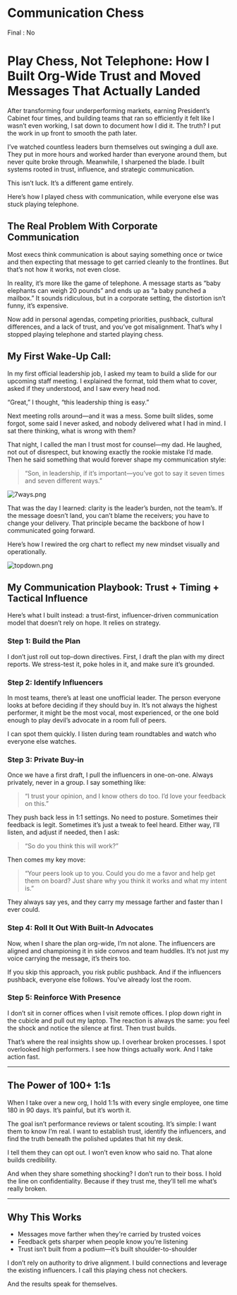 # Communication Chess

Final : No

# **Play Chess, Not Telephone: How I Built Org-Wide Trust and Moved Messages That Actually Landed**

After transforming four underperforming markets, earning President’s Cabinet four times, and building teams that ran so efficiently it felt like I wasn’t even working, I sat down to document how I did it. The truth? I put the work in up front to smooth the path later.

I’ve watched countless leaders burn themselves out swinging a dull axe. They put in more hours and worked harder than everyone around them, but never quite broke through. Meanwhile, I sharpened the blade. I built systems rooted in trust, influence, and strategic communication.

This isn’t luck. It’s a different game entirely.

Here’s how I played chess with communication, while everyone else was stuck playing telephone.

## The Real Problem With Corporate Communication

Most execs think communication is about saying something once or twice and then expecting that message to get carried cleanly to the frontlines. But that’s not how it works, not even close.

In reality, it’s more like the game of telephone. A message starts as “baby elephants can weigh 20 pounds” and ends up as “a baby punched a mailbox.” It sounds ridiculous, but in a corporate setting, the distortion isn’t funny, it’s expensive.

Now add in personal agendas, competing priorities, pushback, cultural differences, and a lack of trust, and you’ve got misalignment. That’s why I stopped playing telephone and started playing chess.

## My First Wake-Up Call:

In my first official leadership job, I asked my team to build a slide for our upcoming staff meeting. I explained the format, told them what to cover, asked if they understood, and I saw every head nod.

“Great,” I thought, “this leadership thing is easy.”

Next meeting rolls around—and it was a mess. Some built slides, some forgot, some said I never asked, and nobody delivered what I had in mind. I sat there thinking, what is wrong with them?

That night, I called the man I trust most for counsel—my dad. He laughed, not out of disrespect, but knowing exactly the rookie mistake I’d made. Then he said something that would forever shape my communication style:

> “Son, in leadership, if it’s important—you’ve got to say it seven times and seven different ways.”
> 

![7ways.png](7ways.png)

That was the day I learned: clarity is the leader’s burden, not the team’s. If the message doesn’t land, you can’t blame the receivers; you have to change your delivery. That principle became the backbone of how I communicated going forward.

Here’s how I rewired the org chart to reflect my new mindset visually and operationally.

![topdown.png](topdown.png)

## My Communication Playbook: Trust + Timing + Tactical Influence

Here’s what I built instead: a trust-first, influencer-driven communication model that doesn’t rely on hope. It relies on strategy.

### Step 1: Build the Plan

I don’t just roll out top-down directives. First, I draft the plan with my direct reports. We stress-test it, poke holes in it, and make sure it’s grounded.

### Step 2: Identify Influencers

In most teams, there’s at least one unofficial leader. The person everyone looks at before deciding if they should buy in. It’s not always the highest performer, it might be the most vocal, most experienced, or the one bold enough to play devil’s advocate in a room full of peers.

I can spot them quickly. I listen during team roundtables and watch who everyone else watches.

### Step 3: Private Buy-in

Once we have a first draft, I pull the influencers in one-on-one. Always privately, never in a group. I say something like:

> “I trust your opinion, and I know others do too. I’d love your feedback on this.”
> 

They push back less in 1:1 settings. No need to posture. Sometimes their feedback is legit. Sometimes it’s just a tweak to feel heard. Either way, I’ll listen, and adjust if needed, then I ask:

> “So do you think this will work?”
> 

Then comes my key move:

> “Your peers look up to you. Could you do me a favor and help get them on board? Just share why you think it works and what my intent is.”
> 

They always say yes, and they carry my message farther and faster than I ever could.

### Step 4: Roll It Out With Built-In Advocates

Now, when I share the plan org-wide, I’m not alone. The influencers are aligned and championing it in side convos and team huddles. It’s not just my voice carrying the message, it’s theirs too.

If you skip this approach, you risk public pushback. And if the influencers pushback, everyone else follows. You’ve already lost the room.

### Step 5: Reinforce With Presence

I don’t sit in corner offices when I visit remote offices. I plop down right in the cubicle and pull out my laptop. The reaction is always the same: you feel the shock and notice the silence at first. Then trust builds.

That’s where the real insights show up. I overhear broken processes. I spot overlooked high performers. I see how things actually work. And I take action fast.

---

## The Power of 100+ 1:1s

When I take over a new org, I hold 1:1s with every single employee, one time 180 in 90 days. It’s painful, but it’s worth it.

The goal isn’t performance reviews or talent scouting. It’s simple: I want them to know I’m real. I want to establish trust, identify the influencers, and find the truth beneath the polished updates that hit my desk.

I tell them they can opt out. I won’t even know who said no. That alone builds credibility.

And when they share something shocking? I don’t run to their boss. I hold the line on confidentiality. Because if they trust me, they’ll tell me what’s really broken.

---

## Why This Works

- Messages move farther when they're carried by trusted voices
- Feedback gets sharper when people know you’re listening
- Trust isn’t built from a podium—it’s built shoulder-to-shoulder

I don’t rely on authority to drive alignment. I build connections and leverage the existing influencers. I call this playing chess not checkers. 

And the results speak for themselves.